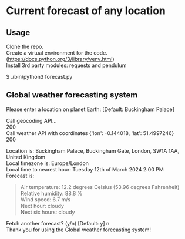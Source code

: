 # Current forecast of any location

## Usage
Clone the repo.  
Create a virtual environment for the code. (https://docs.python.org/3/library/venv.html)  
Install 3rd party modules:  requests and pendulum  

$ ./bin/python3 forecast.py

Global weather forecasting system  
---------------------------------  
Please enter a location on planet Earth:   [Default: Buckingham Palace]   

Call geocoding API...  
200  
Call weather API with coordinates {'lon': -0.144018, 'lat': 51.4997246}  
200  

Location is: Buckingham Palace, Buckingham Gate, London, SW1A 1AA, United Kingdom  
Local timezone is: Europe/London  
Local time to nearest hour: Tuesday 12th of March 2024 2:00 PM  
Forecast is:  
>  Air temperature: 12.2 degrees Celsius (53.96 degrees Fahrenheit)  
>  Relative humidity: 88.8 %  
>  Wind speed: 6.7 m/s  
>  Next hour: cloudy  
>  Next six hours: cloudy  

Fetch another forecast?  (y/n) [Default: y] n  
Thank you for using the Global weather forecasting system!  
